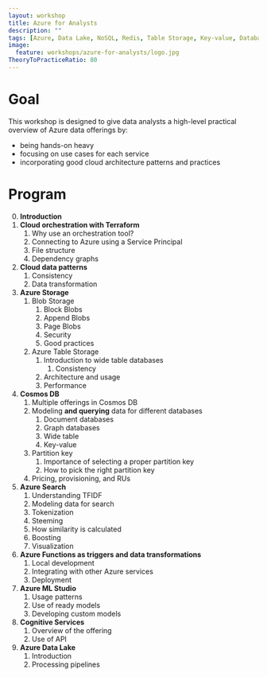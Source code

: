 ```yaml
---
layout: workshop
title: Azure for Analysts
description: ""
tags: [Azure, Data Lake, NoSQL, Redis, Table Storage, Key-value, Databases, Wide-table database, Document database, Grap database, Full text search, Azure Search, Cosmos DB, Data modeling, Terraform, Cloud orchestration, Machine Learning, Cognitive Services, Azure Storage, Polyglot persistence, Gremlin, Azure ML Studio, Blob Storage, Eventual consistency ]
image:
  feature: workshops/azure-for-analysts/logo.jpg
TheoryToPracticeRatio: 80  
---
```


# Goal

This workshop is designed to give data analysts a high-level practical overview of Azure data offerings by:

- being hands-on heavy
- focusing on use cases for each service
- incorporating good cloud architecture patterns and practices 

# Program

0. **Introduction**
1. **Cloud orchestration with Terraform**
    1. Why use an orchestration tool?
    2. Connecting to Azure using a Service Principal
    3. File structure
    4. Dependency graphs
2. **Cloud data patterns**
    1. Consistency
    2. Data transformation
3. **Azure Storage**
    1. Blob Storage
        1. Block Blobs
        2. Append Blobs
        3. Page Blobs
        4. Security
        5. Good practices 
    2. Azure Table Storage
        1. Introduction to wide table databases
            1. Consistency
        2. Architecture and usage
        3. Performance
4. **Cosmos DB**
    1. Multiple offerings in Cosmos DB
    2. Modeling **and querying** data for different databases
        1. Document databases
        2. Graph databases
        3. Wide table
        4. Key-value
    2. Partition key
        1. Importance of selecting a proper partition key
        2. How to pick the right partition key
    3. Pricing, provisioning, and RUs
5. **Azure Search**
    1. Understanding TFIDF
    2. Modeling data for search
    3. Tokenization
    4. Steeming
    5. How similarity is calculated
    6. Boosting
    7. Visualization
6. **Azure Functions as triggers and data transformations**
    1. Local development
    2. Integrating with other Azure services
    3. Deployment
7. **Azure ML Studio**
    1. Usage patterns
    2. Use of ready models
    3. Developing custom models
8. **Cognitive Services**
    1. Overview of the offering
    2. Use of API
9. **Azure Data Lake**
    1. Introduction
    2. Processing pipelines